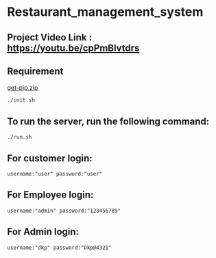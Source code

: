 # Restaurant_management_system

## Project Video Link : https://youtu.be/cpPmBlvtdrs

## Requirement
    
[get-pip.zip](https://github.com/7Har/Restaurant_management_system/files/6250009/get-pip.zip)


    ./init.sh
    

## To run the server, run the following command:

    ./run.sh

## For  customer login:

    username:"user" password:"user"
    
## For  Employee login:

    username:"admin" password:"123456789"
    
## For  Admin login:

    username:"dkp" password:"Dkp@4321"


